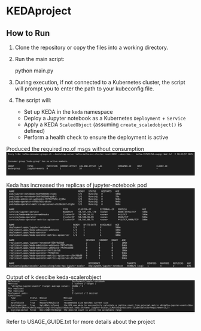 # KEDAproject

How to Run
----------
1. Clone the repository or copy the files into a working directory.

2. Run the main script:

   python main.py

3. During execution, if not connected to a Kubernetes cluster, the script will prompt you to enter the path to your kubeconfig file.

4. The script will:
   - Set up KEDA in the `keda` namespace
   - Deploy a Jupyter notebook as a Kubernetes `Deployment` + `Service`
   - Apply a KEDA `ScaledObject` (assuming `create_scaledobject()` is defined)
   - Perform a health check to ensure the deployment is active

Produced the required no.of msgs without consumption
![alt text](image.png)

Keda has increased the replicas of jupyter-notebook pod
![alt text](image-1.png)

Output of k descibe keda-scalerobject
![alt text](image-2.png)

Refer to USAGE_GUIDE.txt for more details about the project